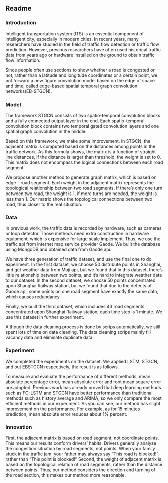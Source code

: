 ## Readme

### Introduction

Intelligent transportation system (ITS) is an essential component of intelligent city, especially in modern cities. In recent years, many researchers have studied in the field of traffic flow detection or traffic flow prediction. However, previous researchers have often used historical traffic data from years ago or hardware installed on the ground to obtain traffic flow information.

Since people often use sections to show whether a road is congested or not, rather than a latitude and longitude coordinates or a certain point, we put forward a new figure convolution model based on the edge of space and time, called edge-based spatial temporal graph convolution networks(EB-STGCN).

### Model

The framework STGCN consists of two spatio-temporal convolution blocks and a fully connected output layer in the end. Each spatio-temporal convolution block contains two temporal gated convolution layers and one spatial graph convolution in the middle.

Based on this framework, we make some improvement. In STGCN, the adjacent matrix is computed based on the distances among points in the traffic network. As this formula shows, the matrix is a function of straight-line distances, if the distance is larger than threshold, the weight is set to 0. This matrix does not encompass the logical connections between each road segment.

We propose another method to generate graph matrix, which is based on edge – road segment. Each weight in the adjacent matrix represents the topological relationship between two road segments. If there’s only one turn between two road, the weight is 1, if more turns are needed, the weight is less than 1. Our matrix shows the topological connections between two road, thus closer to the real situation.

### Data

In previous work, the traffic data is recorded by hardware, such as cameras or loop detector. Those methods need extra construction in hardware equipment, which is expensive for large scale implement. Thus, we use the traffic api from internet map service provider Gaode. We built the database using MongoDB and obtained data from Gaode api.

We have three generation of traffic dataset, and use the final one to do experiment. In the first dataset, we choose 50 distribute points in Shanghai, and get weather data from Moji api, but we found that in this dataset, there’s little relationship between two points, and it’s hard to integrate weather data to our dataset. In the second dataset, we choose 50 points concentrated upon Shanghai Railway station, but we found that due to the defects of Gaode api, some points on one road segment have exactly the same data, which causes redundancy.

Finally, we built the third dataset, which includes 43 road segments concentrated upon Shanghai Railway station, each time step is 1 minute. We use this dataset in further experiment.

Although the data cleaning process is done by scrips automatically, we still spent lots of time on data cleaning. The data cleaning scrips mainly fill vacancy data and eliminate duplicate data. 

### Experiment

We completed the experiments on the dataset. We applied LSTM, STGCN, and out EBSTGCN respectively, the result is as follows.

To measure and evaluate the performance of different methods, mean absolute percentage error, mean absolute error and root mean square error are adopted. Previous work has already proved that deep learning methods such as FC-LSTM and STGCN have better performance than traditional methods such as history average and ARIMA, so we only compare the most efficient methods in our experiment. As you can see, our method has slight improvement on the performance. For example, as for 15 minutes prediction, mean absolute error reduces about 1% percent.

### Innovation

First, the adjacent matrix is based on road segment, not coordinate points.
This means our results conform drivers’ habits. Drivers generally analyze the congestion situation by road segments, not points. When your family stuck in the traffic jam, your father may always say “This road is blocked!” rather than “This point is blocked!”
Second, the weight of adjacent matrix is based on the topological relation of road segments, rather than the distance between points.  Thus, our method considers the direction and turning of the road section, this makes our method more reasonable.